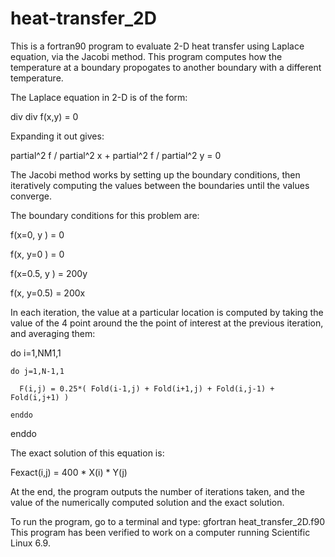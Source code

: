 # heat-transfer_2D

This is a fortran90 program to evaluate 2-D heat transfer using Laplace equation, 
via the Jacobi method.
This program computes how the temperature at a boundary propogates to another boundary 
with a different temperature.

The Laplace equation in 2-D is of the form:

  div div f(x,y) = 0

Expanding it out gives:

  partial^2 f / partial^2 x + partial^2 f / partial^2 y = 0
  
The Jacobi method works by setting up the boundary conditions, then iteratively 
computing the values between the boundaries until the values converge.

The boundary conditions for this problem are:

  f(x=0,   y    ) = 0
  
  f(x,     y=0  ) = 0
  
  f(x=0.5, y    ) = 200y
  
  f(x,     y=0.5) = 200x
  
In each iteration, the value at a particular location is computed by taking
the value of the 4 point around the the point of interest at the previous 
iteration, and averaging them:

  do i=1,NM1,1
  
    do j=1,N-1,1
    
      F(i,j) = 0.25*( Fold(i-1,j) + Fold(i+1,j) + Fold(i,j-1) + Fold(i,j+1) )
      
    enddo
    
  enddo

The exact solution of this equation is:

  Fexact(i,j) = 400 * X(i) * Y(j)
  
At the end, the program outputs the number of iterations taken, and the value
of the numerically computed solution and the exact solution.

To run the program, go to a terminal and type: gfortran heat_transfer_2D.f90
This program has been verified to work on a computer running Scientific Linux 6.9.

